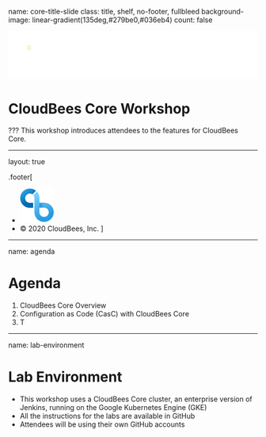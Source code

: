 name: core-title-slide
class: title, shelf, no-footer, fullbleed
background-image: linear-gradient(135deg,#279be0,#036eb4)
count: false



![:scale 40%](../img/CloudBees-Logo-White+Tag.png)

# CloudBees Core Workshop

???
This workshop introduces attendees to the features for CloudBees Core.

---
layout: true

.footer[
- ![:scale 100%](../img/CloudBees-Submark-Full-Color.svg)
- © 2020 CloudBees, Inc.
]
---
name: agenda
# Agenda

1. CloudBees Core Overview
2. Configuration as Code (CasC) with CloudBees Core
3. T

---
name: lab-environment
# Lab Environment
* This workshop uses a CloudBees Core cluster, an enterprise version of Jenkins, running on the Google Kubernetes Engine (GKE)
* All the instructions for the labs are available in GitHub
* Attendees will be using their own GitHub accounts 